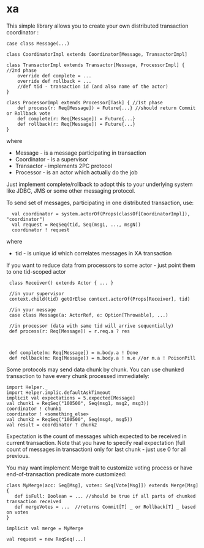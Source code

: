 xa
==

This simple library allows you to create your own distributed transaction coordinator :
    
    case class Message(...)
    
    class CoordinatorImpl extends Coordinator[Message, TransactorImpl]

    class TransactorImpl extends Transactor[Message, ProcessorImpl] { //2nd phase
        override def complete = ...
        override def rollback = ...
        //def tid - transaction id (and also name of the actor)
    }

    class ProcessorImpl extends Processor[Task] { //1st phase
        def process(r: Req[Message]) = Future{...} //should return Commit or Rollback vote
        def complete(r: Req[Message]) = Future{...}
        def rollback(r: Req[Message]) = Future{...}
    }
    
where 

- Message - is a message participating in transaction
- Coordinator - is a supervisor
- Transactor - implements 2PC protocol
- Processor - is an actor which actually do the job

Just implement complete/rollback to adopt this to your underlying system like JDBC, JMS or some other messaging protocol. 

To send set of messages, participating in one distributed transaction, use:
  
      val coordinator = system.actorOf(Props(classOf[CoordinatorImpl]), "coordinator")
      val request = ReqSeq(tid, Seq(msg1, ..., msgN))
      coordinator ! request

where

- tid - is unique id which correlates messages in XA transaction

If you want to reduce data from processors to some actor - just point them to one tid-scoped actor

     class Receiver() extends Actor { ... }
     
     //in your supervisor
     context.child(tid) getOrElse context.actorOf(Props[Receiver], tid)
     
     //in your message
     case class Message(a: ActorRef, e: Option[Throwable], ...)
     
     //in processor (data with same tid will arrive sequentially)
     def process(r: Req[Message]) = r.req.a ? res
     
     
     
     def complete(m: Req[Message]) = m.body.a ! Done
     def rollback(m: Req[Message]) = m.body.a ! m.e //or m.a ! PoisonPill
     
     
Some protocols may send data chunk by chunk. You can use chunked transaction to have every chunk processed immediately:

    import Helper._
    import Helper.implic.defaultAskTimeout
    implicit val expectations = 5.expected[Message]
    val chunk1 = ReqSeq("100500", Seq(msg1, msg2, msg3))   
    coordinator ! chunk1
    coordinator ! <something_else>
    val chunk2 = ReqSeq("100500", Seq(msg4, msg5))
    val result = coordinator ? chunk2
    
    
Expectation is the count of messages which expected to be received in current transaction. Note that you have to specify real expectation (full count of messages in transaction) only for last chunk - just use 0 for all previous.

You may want implement Merge trait to customize voting process or have end-of-transaction predicate more customized:

    class MyMerge(acc: Seq[Msg], votes: Seq[Vote[Msg]]) extends Merge[Msg] { 
       def isFull: Boolean = ... //should be true if all parts of chunked transaction received
       def mergeVotes = ...  //returns Commit[T] _ or Rollback[T] _ based on votes
    }
    
    implicit val merge = MyMerge
    
    val request = new ReqSeq(...)
    
    